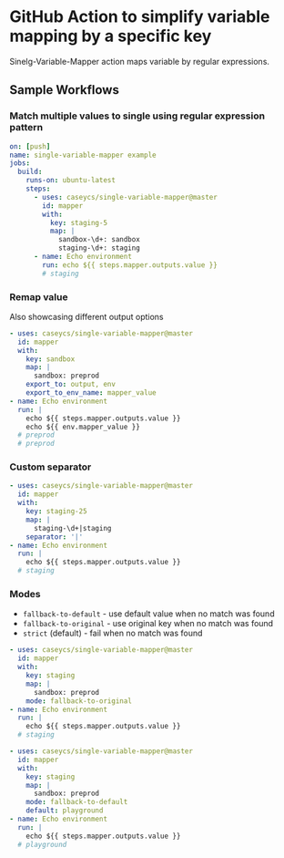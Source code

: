 # GitHub Action to simplify variable mapping by a specific key

Sinelg-Variable-Mapper action maps variable by regular expressions.

## Sample Workflows

### Match multiple values to single using regular expression pattern

```yaml
on: [push]
name: single-variable-mapper example
jobs:
  build:
    runs-on: ubuntu-latest
    steps:
      - uses: caseycs/single-variable-mapper@master
        id: mapper
        with:
          key: staging-5
          map: |
            sandbox-\d+: sandbox
            staging-\d+: staging
      - name: Echo environment
        run: echo ${{ steps.mapper.outputs.value }}
        # staging
```

### Remap value

Also showcasing different output options

```yaml
- uses: caseycs/single-variable-mapper@master
  id: mapper
  with:
    key: sandbox
    map: |
      sandbox: preprod
    export_to: output, env
    export_to_env_name: mapper_value
- name: Echo environment
  run: |
    echo ${{ steps.mapper.outputs.value }}
    echo ${{ env.mapper_value }}
  # preprod
  # preprod
```

### Custom separator

```yaml
- uses: caseycs/single-variable-mapper@master
  id: mapper
  with:
    key: staging-25
    map: |
      staging-\d+|staging
    separator: '|'
- name: Echo environment
  run: |
    echo ${{ steps.mapper.outputs.value }}
  # staging
```

### Modes

- `fallback-to-default` - use default value when no match was found
- `fallback-to-original` - use original key when no match was found
- `strict` (default) - fail when no match was found

```yaml
- uses: caseycs/single-variable-mapper@master
  id: mapper
  with:
    key: staging
    map: |
      sandbox: preprod
    mode: fallback-to-original
- name: Echo environment
  run: |
    echo ${{ steps.mapper.outputs.value }}
  # staging
```

```yaml
- uses: caseycs/single-variable-mapper@master
  id: mapper
  with:
    key: staging
    map: |
      sandbox: preprod
    mode: fallback-to-default
    default: playground
- name: Echo environment
  run: |
    echo ${{ steps.mapper.outputs.value }}
  # playground
```
